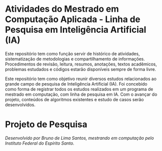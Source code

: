 # Atividades do Mestrado em Computação Aplicada - Linha de Pesquisa em Inteligência Artificial (IA)

Este repositório tem como função servir de histórico de atividades, sistematização de metodologias e compartilhamento de informações. Procedimentos de revisão, leitura, resumos, anotações, textos acadêmicos, problemas estudados e códigos estarão disponíveis sempre de forma livre.


Este repositório tem como objetivo reunir diversos estudos relacionados ao grande campo de pesquisa de Inteligência Artificial (IA). Foi concebido como forma de registrar todos os estudos realizados em um programa de mestrado em computação, com linha de pesquisa em IA. Com o avançar do projeto, conteúdos de algoritmos existentes e estudo de casos serão desenvolvidos.

# Projeto de Pesquisa

*Desenvolvido por Bruno de Lima Santos, mestrando em computação pelo Instituto Federal do Espírito Santo.*